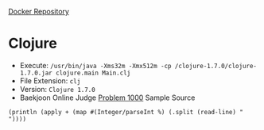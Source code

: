 [Docker Repository](https://registry.hub.docker.com/u/baekjoon/onlinejudge-clojure)

# Clojure 

* Execute: `/usr/bin/java -Xms32m -Xmx512m -cp /clojure-1.7.0/clojure-1.7.0.jar clojure.main Main.clj`
* File Extension: `clj`
* Version: `Clojure 1.7.0`
* Baekjoon Online Judge [Problem 1000](https://www.acmicpc.net/problem/1000) Sample Source
````
(println (apply + (map #(Integer/parseInt %) (.split (read-line) " "))))
````


